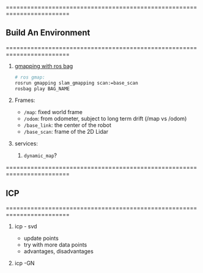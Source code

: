 ========================================================================
## Build An Environment 
========================================================================
1. [gmapping with ros bag](http://wiki.ros.org/slam_gmapping/Tutorials/MappingFromLoggedData)
    ```bash
    # ros gmap:
    rosrun gmapping slam_gmapping scan:=base_scan
    rosbag play BAG_NAME
    ```

2. Frames: 
    - ```/map```: fixed world frame
    - ```/odom```: from odometer, subject to long term drift (/map vs /odom)
    - ```/base_link```: the center of the robot
    - ```/base_scan```: frame of the 2D Lidar

3. services: 
    1. ```dynamic_map```?

========================================================================
## ICP  
========================================================================
1. icp - svd 
    - update points
    - try with more data points
    - advantages, disadvantages

2. icp -GN


